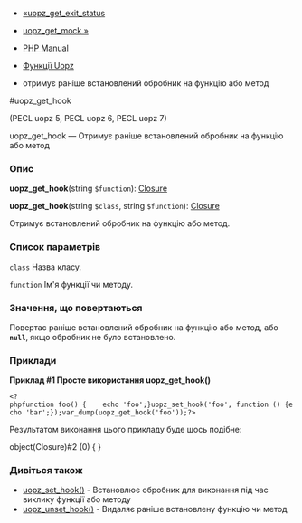 - [«uopz_get_exit_status](function.uopz-get-exit-status.md)
- [uopz_get_mock »](function.uopz-get-mock.md)

- [PHP Manual](index.md)
- [Функції Uopz](ref.uopz.md)
- отримує раніше встановлений обробник на функцію або метод

#uopz_get_hook

(PECL uopz 5, PECL uopz 6, PECL uopz 7)

uopz_get_hook — Отримує раніше встановлений обробник на функцію або
метод

### Опис

**uopz_get_hook**(string `$function`): [Closure](class.closure.md)

**uopz_get_hook**(string `$class`, string `$function`):
[Closure](class.closure.md)

Отримує встановлений обробник на функцію або метод.

### Список параметрів

`class`
Назва класу.

`function`
Ім'я функції чи методу.

### Значення, що повертаються

Повертає раніше встановлений обробник на функцію або метод, або
**`null`**, якщо обробник не було встановлено.

### Приклади

**Приклад #1 Просте використання **uopz_get_hook()****

` <?phpfunction foo() {    echo 'foo';}uopz_set_hook('foo', function () {echo 'bar';});var_dump(uopz_get_hook('foo'));?> `

Результатом виконання цього прикладу буде щось подібне:

object(Closure)#2 (0) {
}

### Дивіться також

- [uopz_set_hook()](function.uopz-set-hook.md) - Встановлює
обробник для виконання під час виклику функції або методу
- [uopz_unset_hook()](function.uopz-unset-hook.md) - Видаляє раніше
встановлену функцію чи метод
